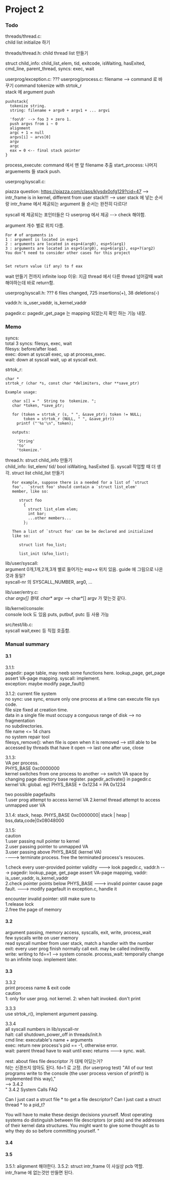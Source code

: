 # Project 2

### Todo

threads/thread.c:  
child list initialize 하기

threads/thread.h:
child thread list 만들기

struct child_info: child_list_elem, tid, exitcode, isWaiting, hasExited, cmd_line, parent_thread, syncs: exec, wait

userprog/exception.c:
???
userprog/process.c:
filename --> command 로 바꾸기
command tokenize with strtok_r  
stack 에 argument push  

```
pushstack{
  tokenize string.
  string: filename + argv0 + argv1 + ... argvi

  'foo\0' --> foo 3 + zero 1.
  push argvs from i ~ 0
  alignment
  argc + 1 = null
  argvs[i] ~ arvs[0]
  argv
  argc
  eax = 0 <-- final stack pointer
}
```

process_execute: command 에서 맨 앞 filename 추출
start_process: 나머지 arguements 들 stack push.


userprog/syscall.c:

piazza question: https://piazza.com/class/klysdx0ofg129?cid=47
--> intr_frame is in kernel, different from user stack!!!
--> user stack 에 넣는 순서랑 intr_frame 에서 제공되는 argument 들 순서는 완전히 다르다!

syscall 에 제공되는 포인터들은 다 userprog 에서 제공 --> check 해야함.

argument 개수 별로 위치 다름.

```
For # of arguments is
1 : argument is located in esp+1
2 : arguments are located in esp+4(arg0), esp+5(arg1)
3 : arguments are located in esp+5(arg0), esp+6(arg1), esp+7(arg2)
You don’t need to consider other cases for this project


Set return value (if any) to f eax
```

wait 만들기 전까지 infinite loop 이유: 지금 thread 에서 다른 thread 넘어갈때 wait 해야하는데 바로 return함.

userprog/syscall.h:
???
6 files changed, 725 insertions(+), 38 deletions(-)

vaddr.h:
is_user_vaddr, is_kernel_vaddr

pagedir.c:
pagedir_get_page 는 mapping 되었는지 확인 하는 기능 내장.  

### Memo

syncs:  
total 3 syncs: filesys, exec, wait  
filesys: before/after load.  
exec: down at syscall exec, up at process_exec.  
wait: down at syscall wait, up at syscall exit.  

strtok_r:  

```
char *
strtok_r (char *s, const char *delimiters, char **save_ptr) 

Example usage:

   char s[] = "  String to  tokenize. ";
   char *token, *save_ptr;

   for (token = strtok_r (s, " ", &save_ptr); token != NULL;
        token = strtok_r (NULL, " ", &save_ptr))
     printf ("'%s'\n", token);

   outputs:

     'String'
     'to'
     'tokenize.'
```

thread.h:
struct child_info 만들기  
child_info: list_elem/ tid/ bool isWaiting, hasExited 등. syscall 작업할 때 더 생각.
struct list child_list 만들기  

```
   For example, suppose there is a needed for a list of `struct
   foo'.  `struct foo' should contain a `struct list_elem'
   member, like so:

      struct foo
        {
          struct list_elem elem;
          int bar;
          ...other members...
        };

   Then a list of `struct foo' can be be declared and initialized
   like so:

      struct list foo_list;

      list_init (&foo_list);
```

lib/user/syscall:  
argument 0개,1개,2개,3개 별로 들어가는 esp+x 위치 있음. guide 에 그림으로 나온것과 동일?  
syscall-nr 의 SYSCALL_NUMBER, arg0, ...  

lib/user/entry.c:  
char *argv[] 형태. char** argv --> char*[] argv 가 맞는것 같다.

lib/kernel/console:  
console lock 도 있음
puts, putbuf, putc 등 사용 가능

src/test/lib.c:  
syscall wait,exec 등 직접 호출함.  







### Manual summary

#### 3.1  

3.1.1:  
pagedir: page table, may neeb some functions here. lookup_page, get_page assert VA-page mapping.
syscall: implement.  
exception: maybe modify page_fault()  

3.1.2: current file system  
no sync: use sync, ensure only one process at a time can execute file sys code.  
file size fixed at creation time.  
data in a single file must occupy a conguous range of disk --> no fragmentation  
no subdirectories.  
file name <= 14 chars  
no system repair tool  
filesys_remove(): when file is open when it is removed --> still able to be accessed by threads that have it open --> last one after use, close  

3.1.3:  
VA per process.  
PHYS_BASE 0xc0000000  
kernel switches from one process to another --> switch VA space by changing page  directory base register. pagedir_activate() in pagedir.c  
kernel VA: global. eg) PHYS_BASE + 0x1234 = PA 0x1234  

two possible pagefaults  
1.user prog attempt to access kernel VA
2.kernel thread attempt to access unmapped user VA

3.1.4: stack, heap. PHYS_BASE 0xc0000000| stack | heap | bss,data,code|0x08048000

3.1.5:  
caution  
1.user passing null pointer to kernel  
2.user passing pointer to unmapped VA  
3.user passing above PHYS_BASE (kernel VA)  
----> terminate process. free the terminated process's resouces.  


1.check every user-provided pointer validity
---> look pagedir.c, vaddr.h
---> pagedir: lookup_page, get_page assert VA-page mapping, vaddr: is_user_vaddr, is_kernel_vaddr  
2.check pointer points below PHYS_BASE
---> invalid pointer cause page fault.
---> modify pagefault in exception.c, handle it

encounter invalid pointer:
still make sure to  
1.release lock  
2.free the page of memory  

#### 3.2  

argument passing, memory access, syscalls, exit, write, process_wait  
few syscalls write on user memory  
read syscall number from user stack, match a handler with the number  
exit: every user prog finish normally call exit. may be called indirectly.  
write: writing to fd==1 --> system console.
process_wait: temporally change to an infinite loop. implement later.  


#### 3.3  

3.3.2  
print process name & exit code  
caution  
1: only for user prog. not kernel.
2: when halt invoked. don't print

3.3.3  
use strtok_r(), implement argument passing.  

3.3.4  
all syscall numbers in lib/syscall-nr  
halt: call shutdown_power_off in threads/init.h  
cmd line: executable's name + arguments  
exec: return new process's pid == -1, otherwise error.  
wait: parent thread have to wait until exec returns ---> sync. wait.  

rest: about files
file descriptor 가 대체 어딨는거?  
fd는 신경쓰지 않아도 된다. fd=1 로 고정. (for userprog test) "All of our test programs write to the console (the user process version of printf() is implemented this way),"  
--> 3.4.2  
" 3.4.2 System Calls FAQ

Can I just cast a struct file * to get a file descriptor?
Can I just cast a struct thread * to a pid_t?

You will have to make these design decisions yourself. Most operating systems do distinguish between file descriptors (or pids) and the addresses of their kernel data structures. You might want to give some thought as to why they do so before committing yourself. "  


#### 3.4  

#### 3.5  

3.5.1: alignment 해야한다.
3.5.2: struct intr_frame 이 사실상 pcb 역할. intr_frame 에 없는것만 만들면 된다.